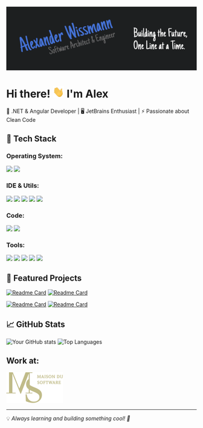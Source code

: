 [![Header](https://raw.githubusercontent.com/Neskatin/Neskatin/master/banner.webp "Header")](https://alex.wissmann.dev/)

# Hi there! <img src="https://raw.githubusercontent.com/Neskatin/Neskatin/master/wave.gif" width="30px" height="30px" /> I'm Alex

🚀 .NET & Angular Developer | 🖥️ JetBrains Enthusiast | ⚡ Passionate about Clean Code

## 🔧 Tech Stack
### Operating System:
![](https://img.shields.io/badge/OS-Fedora-informational?style=flat&logo=fedora&logoColor=white&color=4473DA)
![](https://img.shields.io/badge/OS-Windows-informational?style=flat&logo=windows&logoColor=white&color=4473DA)

### IDE & Utils:
![](https://img.shields.io/badge/IDE-Rider-informational?style=flat&logo=rider&logoColor=white&color=4473DA)
![](https://img.shields.io/badge/IDE-WebStorm-informational?style=flat&logo=webstorm&logoColor=white&color=4473DA)
![](https://img.shields.io/badge/IDE-VS%20Code-informational?style=flat&logo=vscode&logoColor=white&color=4473DA)
![](https://img.shields.io/badge/Utils-GitKraken-informational?style=flat&logo=gitkraken&logoColor=white&color=4473DA)
![](https://img.shields.io/badge/Utils-Postman-informational?style=flat&logo=postman&logoColor=white&color=4473DA)

### Code:
![](https://img.shields.io/badge/Code-Angular-informational?style=flat&logo=angular&logoColor=white&color=4473DA)
![](https://img.shields.io/badge/Code-.NET-informational?style=flat&logo=dotnet&logoColor=white&color=4473DA)

### Tools:
![](https://img.shields.io/badge/Tools-Docker-informational?style=flat&logo=docker&logoColor=white&color=4473DA)
![](https://img.shields.io/badge/Tools-MS%20SQL-informational?style=flat&logo=mssql&logoColor=white&color=4473DA)
![](https://img.shields.io/badge/Tools-Redis-informational?style=flat&logo=redis&logoColor=white&color=4473DA)
![](https://img.shields.io/badge/Tools-PostgreSQL-informational?style=flat&logo=postgresql&logoColor=white&color=4473DA)
![](https://img.shields.io/badge/Tools-DragonflyDB-informational?style=flat&logo=dragonflydb&logoColor=white&color=4473DA)

## 📌 Featured Projects

[![Readme Card](https://github-readme-stats.vercel.app/api/pin/?username=Neskatin&repo=Blueprint.Dotnet&title_color=ffffff&text_color=c9cacc&icon_color=4473DA&bg_color=1d1f21)](https://github.com/Neskatin/Blueprint.Dotnet)
[![Readme Card](https://github-readme-stats.vercel.app/api/pin/?username=Neskatin&repo=Blueprint.Angular&title_color=ffffff&text_color=c9cacc&icon_color=4473DA&bg_color=1d1f21)](https://github.com/Neskatin/Blueprint.Angular)

[![Readme Card](https://github-readme-stats.vercel.app/api/pin/?username=Neskatin&repo=Blueprint.AngularDotnet&title_color=ffffff&text_color=c9cacc&icon_color=4473DA&bg_color=1d1f21)](https://github.com/Neskatin/Blueprint.AngularDotnet)
[![Readme Card](https://github-readme-stats.vercel.app/api/pin/?username=Neskatin&repo=Workflows&title_color=ffffff&text_color=c9cacc&icon_color=4473DA&bg_color=1d1f21)](https://github.com/Neskatin/Workflows)

## 📈 GitHub Stats
![Your GitHub stats](https://github-readme-stats.vercel.app/api?username=Neskatin&show_icons=true&line_height=27&count_private=true&title_color=ffffff&text_color=c9cacc&icon_color=4473DA&bg_color=1d1f21&rank_icon=github)
![Top Languages](https://github-readme-stats.vercel.app/api/top-langs/?username=Neskatin&hide=html,tex&title_color=ffffff&text_color=c9cacc&icon_color=4473DA&bg_color=1d1f21&langs_count=3)

## Work at:

[![Maison du Software](https://raw.githubusercontent.com/Neskatin/Neskatin/master/work.webp "Maison du Software")](https://maisondu.software/)

---

💡 *Always learning and building something cool! 🚀*

<!-- Resources -->
<!-- Icons: https://simpleicons.org/ -->
<!-- GitHub Stats: https://github.com/anuraghazra/github-readme-stats -->
<!-- Emojis: https://emojipedia.org/emoji/ -->
<!-- HTML Emojis: https://www.fileformat.info/index.htm -->
<!-- Shields: https://shields.io/ -->
